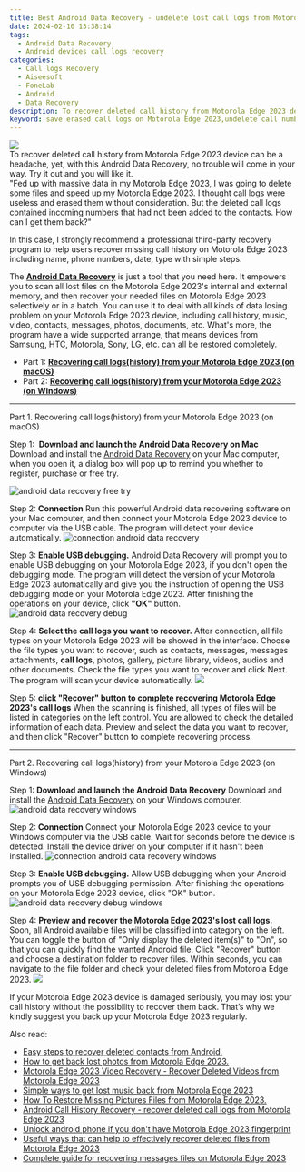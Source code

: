 ```yaml
---
title: Best Android Data Recovery - undelete lost call logs from Motorola Edge 2023
date: 2024-02-10 13:38:14
tags: 
  - Android Data Recovery
  - Android devices call logs recovery
categories: 
  - Call logs Recovery
  - Aiseesoft
  - FoneLab
  - Android
  - Data Recovery
description: To recover deleted call history from Motorola Edge 2023 device can be a headache, yet, with this Android Data Recovery, no trouble will come in your way. Try it out and you will like it.
keyword: save erased call logs on Motorola Edge 2023,undelete call numbers from Motorola Edge 2023,Motorola Edge 2023 call logs retrieval,restore deleted call history on Motorola Edge 2023,Motorola Edge 2023 call logs recovery,retrieve wiped call logs Motorola Edge 2023,how to get the call history back on Motorola Edge 2023,how do i recover call history on Motorola Edge 2023,how can i find my deleted call history Motorola Edge 2023,lost all call history in Motorola Edge 2023 again,Motorola Edge 2023 call history deleted itself,how to refind deleted call history from Motorola Edge 2023
---
```


<img src="https://img0mobiles.techidaily.com/images/best-assets/devices/motorola/motorola-edge-2023/1.jpg" class="atpl-imgstyle"  />

<div class="atpl-content atpl-for-fonelab-android recover-call-logs">

<div class="atpl-post-description-part-1">
To recover deleted call history from Motorola Edge 2023 device can be a headache, yet, with this Android Data Recovery, no trouble will come in your way. Try it out and you will like it.
</div>



<div class="atpl-post-description-part-2">
<div class="tpl-content-sub-paragraph-question">
  "Fed up with massive data in my Motorola Edge 2023, I was going to delete some files and speed up my Motorola Edge 2023. I thought call logs were useless and erased them without consideration. But the deleted call logs contained incoming numbers that had not been added to the contacts. How can I get them back?"
</div>
<div class="tpl-content-sub-paragraph-content">
  <p>
  In this case, I strongly recommend a professional third-party recovery program to help users recover missing call history on Motorola Edge 2023 including name, phone numbers, date, type with simple steps.
  </p>
</div>
</div>

<div class="atpl-post-description-part-3">
<div class="tpl-content-sub-paragraph-normal">
  <p>
    The <a href="https://tools.techidaily.com/aiseesoft-android-data-recovery/" target="_blank" rel="noopener"><strong>Android Data Recovery</strong></a> is just a tool that you need here. It empowers you to scan all lost files on the Motorola Edge 2023's internal and external memory, and then recover your needed files on Motorola Edge 2023 selectively or in a batch. You can use it to deal with all kinds of data losing problem on your Motorola Edge 2023 device, including call history, music, video, contacts, messages, photos, documents, etc. What's more, the program have a wide supported arrange, that means devices from Samsung, HTC, Motorola, Sony, LG, etc. can all be restored completely.
  </p>
</div>
</div>

<ul>
  <li>Part 1: <strong><a href="#p1"> Recovering call logs(history) from your Motorola Edge 2023  (on macOS)</a></strong></li>
  <li>Part 2: <strong><a href="#p2"> Recovering call logs(history) from your Motorola Edge 2023  (on Windows)</a></strong></li>
</ul>


<!-- Part 1 -->
<a id="p1" name="p1" ></a><hr>

<div>
  <span class="atpl-step-part-style">Part 1. Recovering call logs(history) from your Motorola Edge 2023 (on macOS)</span>
</div>

<span class="atpl-stepstyle-a"><span>Step 1: </span></span> <strong>Download and launch the Android Data Recovery on Mac</strong>
Download and install the <a href="https://tools.techidaily.com/aiseesoft-android-data-recovery/" target="_blank" rel="noopener">Android Data Recovery</a> on your Mac computer, when you open it, a dialog box will pop up to remind you whether to register, purchase or free try.

<img src="https://tools.techidaily.com/images/apps/aiseesoft/android-data-recovery/mac-free-try.png" class="atpl-imgstyle" alt="android data recovery free try" />

<span class="atpl-stepstyle-a"><span>Step 2: </span></span> <strong>Connection</strong>
Run this powerful Android data recovering software on your Mac computer, and then connect your Motorola Edge 2023 device to computer via the USB cable. The program will detect your device automatically.
<img src="https://tools.techidaily.com/images/apps/aiseesoft/android-data-recovery/mac-connection-interface.jpg" class="atpl-imgstyle" alt="connection android data recovery" />

<span class="atpl-stepstyle-a"><span>Step 3: </span></span> <strong>Enable USB debugging.</strong>
Android Data Recovery will prompt you to enable USB debugging on your Motorola Edge 2023, if you don't open the debugging mode. The program will detect the version of your Motorola Edge 2023 automatically and give you the instruction of opening the USB debugging mode on your Motorola Edge 2023. After finishing the operations on your device, click <strong>"OK"</strong> button.
<img src="https://tools.techidaily.com/images/apps/aiseesoft/android-data-recovery/mac-android-usb-debug.jpg"  class="atpl-imgstyle" alt="android data recovery debug" />

<span class="atpl-stepstyle-a"><span>Step 4: </span></span> <strong>Select the call logs you want to recover.</strong>
After connection, all file types on your Motorola Edge 2023 will be showed in the interface. Choose the file types you want to recover, such as contacts, messages, messages attachments, <b>call logs</b>, photos, gallery, picture library, videos, audios and other documents. Check the file types you want to recover and click Next. The program will scan your device automatically.
<img src="https://tools.techidaily.com/images/apps/aiseesoft/android-data-recovery/mac-choose-type-call-logs.jpg" class="atpl-imgstyle"  />

<span class="atpl-stepstyle-a"><span>Step 5: </span></span> <strong>click "Recover" button to  complete recovering Motorola Edge 2023's call logs</strong>
When the scanning is finished, all types of files will be listed in categories on the left control. You are allowed to check the detailed information of each data. Preview and select the data you want to recover, and then click "Recover" button to complete recovering process.


<a id="p2" name="p2"></a><hr>

<!-- Part 2 -->
<div>
  <span class="atpl-step-part-style">Part 2. Recovering call logs(history) from your Motorola Edge 2023 (on Windows)</span>
</div>

<span class="atpl-stepstyle-a"><span>Step 1: </span></span> <strong>Download and launch the Android Data Recovery</strong>
Download and install the <a href="https://tools.techidaily.com/aiseesoft-android-data-recovery/" target="_blank" rel="noopener">Android Data Recovery</a> on your Windows computer.
<img src="https://tools.techidaily.com/images/apps/aiseesoft/android-data-recovery/win-start-interface.png"  class="atpl-imgstyle" alt="android data recovery windows" />

<span class="atpl-stepstyle-a"><span>Step 2: </span></span> <strong>Connection</strong>
Connect your Motorola Edge 2023 device to your Windows computer via the USB cable. Wait for seconds before the device is detected. Install the device driver on your computer if it hasn't been installed.
<img src="https://tools.techidaily.com/images/apps/aiseesoft/android-data-recovery/win-connection-interface.png" class="atpl-imgstyle" alt="connection android data recovery windows" />

<span class="atpl-stepstyle-a"><span>Step 3: </span></span> <strong>Enable USB debugging.</strong>
Allow USB debugging when your Android prompts you of USB debugging permission. After finishing the operations on your Motorola Edge 2023 device, click "OK" button.
<img src="https://tools.techidaily.com/images/apps/aiseesoft/android-data-recovery/win-android-usb-debug.png" class="atpl-imgstyle" alt="android data recovery debug windows" />

<span class="atpl-stepstyle-a"><span>Step 4: </span></span> <strong>Preview and recover the Motorola Edge 2023's lost call logs.</strong>
Soon, all Android available files will be classified into category on the left. You can toggle the button of "Only display the deleted item(s)" to "On", so that you can quickly find the wanted Android file. Click "Recover" button and choose a destination folder to recover files. Within seconds, you can navigate to the file folder and check your deleted files from Motorola Edge 2023.
<img src="https://tools.techidaily.com/images/apps/aiseesoft/android-data-recovery/win-recover-call-logs.png" class="atpl-imgstyle"  />

<div class="atpl-post-description-part-4">
<div class="tpl-content-sub-paragraph-normal">
  <p>
    If your Motorola Edge 2023 device is damaged seriously, you may lost your call history without the possibility to recover them back. That’s why we kindly suggest you back up your Motorola Edge 2023 regularly.
  </p>
</div>
</div>

<ins class="adsbygoogle"
     style="display:block"
     data-ad-client="ca-pub-7571918770474297"
     data-ad-slot="8358498916"
     data-ad-format="auto"
     data-full-width-responsive="true"></ins>

<span class="atpl-alsoreadstyle">Also read:</span>
<div><ul>
<li><a href="/easy-steps-to-recover-deleted-contacts-from-android-by-fonelab-android-recover-contacts/" target="_blank" rel="noopener"><u>Easy steps to recover deleted contacts from Android.</u></a></li>
<li><a href="/how-to-get-back-lost-photos-from-motorola-edge-2023-by-fonelab-android-recover-photos/" target="_blank" rel="noopener"><u>How to get back lost photos from Motorola Edge 2023.</u></a></li>
<li><a href="/motorola-edge-2023-video-recovery-recover-deleted-videos-from-motorola-edge-2023-by-fonelab-android-recover-video/" target="_blank" rel="noopener"><u>Motorola Edge 2023 Video Recovery - Recover Deleted Videos from Motorola Edge 2023</u></a></li>
<li><a href="/simple-ways-to-get-lost-music-back-from-motorola-edge-2023-by-fonelab-android-recover-music/" target="_blank" rel="noopener"><u>Simple ways to get lost music back from Motorola Edge 2023</u></a></li>
<li><a href="/how-to-restore-missing-pictures-files-from-motorola-edge-2023-by-fonelab-android-recover-pictures/" target="_blank" rel="noopener"><u>How To  Restore Missing Pictures Files from Motorola Edge 2023.</u></a></li>
<li><a href="/android-call-history-recovery-recover-deleted-call-logs-from-motorola-edge-2023-by-fonelab-android-recover-call-logs/" target="_blank" rel="noopener"><u>Android Call History Recovery - recover deleted call logs from Motorola Edge 2023</u></a></li>
<li><a href="/unlock-android-phone-if-you-don-t-have-motorola-edge-2023-fingerprint-by-drfone-android-unlock-android-unlock/" target="_blank" rel="noopener"><u>Unlock android phone if you don't have Motorola Edge 2023 fingerprint</u></a></li>
<li><a href="/useful-ways-that-can-help-to-effectively-recover-deleted-files-from-motorola-edge-2023-by-fonelab-android-recover-data/" target="_blank" rel="noopener"><u>Useful ways that can help to effectively recover deleted files from Motorola Edge 2023</u></a></li>
<li><a href="/complete-guide-for-recovering-messages-files-on-motorola-edge-2023-by-fonelab-android-recover-messages/" target="_blank" rel="noopener"><u>Complete guide for recovering messages files on Motorola Edge 2023</u></a></li>
</ul></div>

</div>
